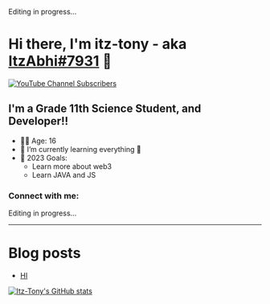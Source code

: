 Editing in progress...

# Hi there, I'm itz-tony - aka [ItzAbhi#7931][discord-user-id] 👋

[![YouTube Channel Subscribers](https://img.shields.io/youtube/channel/subscribers/UCyc4JNEutYQBoDfdtnJ6vag?color=red&label=SUBSCRIBERS&logo=youtube&logoColor=red&style=for-the-badge)][youtube]

## I'm a Grade 11th Science Student, and Developer!!

- ✌🏻 Age: 16
- 🌱 I’m currently learning everything 🤣
- 🥅 2023 Goals:
  - Learn more about web3
  - Learn JAVA and JS

### Connect with me:

Editing in progress...

---

# Blog posts

<!-- BLOG-POST-LIST:START -->
- [HI](https://dev.to/itztony/hi-m6a)
<!-- BLOG-POST-LIST:END -->

[![Itz-Tony's GitHub stats](https://github-readme-stats.vercel.app/api?username=itz-tony)](https://github.com/anuraghazra/github-readme-stats)

[youtube]: https://youtube.com/@rust2649
[discord-user-id]: https://discordapp.com/users/919538751452119040
